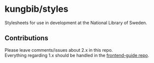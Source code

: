 # kungbib/styles
Stylesheets for use in development at the National Library of Sweden.

## Contributions

Please leave comments/issues about 2.x in this repo.  
Everything regarding 1.x should be handled in the [frontend-guide repo](https://github.com/Kungbib/frontend-guide).
